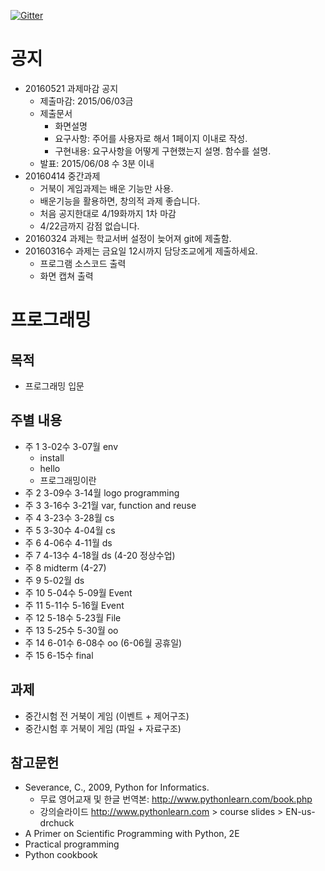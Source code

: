 [![Gitter](https://badges.gitter.im/smu405/p.svg)](https://gitter.im/smu405/p?utm_source=badge&utm_medium=badge&utm_campaign=pr-badge)

# 공지

* 20160521 과제마감 공지
    * 제출마감: 2015/06/03금
    * 제출문서
        * 화면설명
        * 요구사항: 주어를 사용자로 해서 1페이지 이내로 작성.
        * 구현내용: 요구사항을 어떻게 구현했는지 설명. 함수를 설명.
    * 발표: 2015/06/08 수 3분 이내 
* 20160414 중간과제
    * 거북이 게임과제는 배운 기능만 사용.
    * 배운기능을 활용하면, 창의적 과제 좋습니다.
    * 처음 공지한대로 4/19화까지 1차 마감
    * 4/22금까지 감점 없습니다.
* 20160324 과제는 학교서버 설정이 늦어져 git에 제출함.
* 20160316수 과제는 금요일 12시까지 담당조교에게 제출하세요.
    * 프로그램 소스코드 출력
    * 화면 캡쳐 출력

# 프로그래밍 

## 목적

* 프로그래밍 입문

## 주별 내용
* 주 1 3-02수 3-07월 env
    * install
    * hello
    * 프로그래밍이란
* 주 2 3-09수 3-14월 logo programming
* 주 3 3-16수 3-21월 var, function and reuse
* 주 4 3-23수 3-28월 cs
* 주 5 3-30수 4-04월 cs
* 주 6 4-06수 4-11월 ds
* 주 7 4-13수 4-18월 ds (4-20 정상수업)
* 주 8 midterm (4-27)
* 주 9 5-02월 ds
* 주 10 5-04수 5-09월 Event
* 주 11 5-11수 5-16월 Event
* 주 12 5-18수 5-23월 File
* 주 13 5-25수 5-30월 oo
* 주 14 6-01수 6-08수 oo (6-06월 공휴일)
* 주 15 6-15수 final

## 과제

* 중간시험 전 거북이 게임 (이벤트 + 제어구조)
* 중간시험 후 거북이 게임 (파일 + 자료구조)

## 참고문헌

* Severance, C., 2009, Python for Informatics.
    * 무료 영어교재 및 한글 번역본: http://www.pythonlearn.com/book.php
    * 강의슬라이드 http://www.pythonlearn.com > course slides > EN-us-drchuck
* A Primer on Scientific Programming with Python, 2E
* Practical programming 
* Python cookbook

